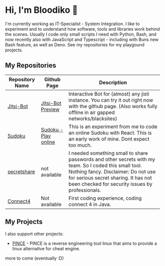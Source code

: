 # Hi, I'm Bloodiko 👋

I'm currently working as IT-Specialist - System Integration. I like to experiment and to understand how software, tools and libraries work behind the scenes.
Usually I code only small scripts I need with Python, Bash, and now recently also with JavaScript and Typescript - including with Buns new Bash feature, as well as Deno. 
See my repositories for my playgound projects.

## My Repositories

| Repository Name                                    | Github Page                           | Description                                                                                            |
| -------------------------------------------------- | ------------------------------------- | ------------------------------------------------------------------------------------------------------ |
| [Jitsi-Bot](https://github.com/Bloodiko/jitsi-bot) | [Jitsi-Bot Preview](https://bloodiko.github.io/jitsi-bot/jitsi-bot/jitsi.html) | Interactive Bot for (almost) any jisti instance. You can try it out right now with the github page. (Also works fully offline in air gapped networks/blacksites)|
| [Sudoku](https://github.com/Bloodiko/sudoku) | [Sudoku - Play online](https://bloodiko.github.io/sudoku) | This is an experiment from me to code an online Sudoku with React. This is an early work of mine. Dont expect too much.|
| [secretshare](https://github.com/b3-business/secretshare) | not available | I needed something small to share passwords and other secrets with my team. So I coded this small tool. Nothing fancy. Disclaimer: Do not use for serious secret sharing. It has not been checked for security issues by professionals. |
| [Connect4](https://github.com/Bloodiko/java-connect4)| Not available | First coding experience, coding connect 4 in Java. |

## My Projects

I also support other projects: 
- [PINCE](https://github.com/korcankaraokcu/PINCE) - PINCE is a reverse engineering tool linux that aims to provide a linux alternative for cheat engine.

more to come (eventually :D)

<!--
**Bloodiko/Bloodiko** is a ✨ _special_ ✨ repository because its `README.md` (this file) appears on your GitHub profile.

Here are some ideas to get you started:

- 🔭 I’m currently working on ...
- 🌱 I’m currently learning ...
- 👯 I’m looking to collaborate on ...
- 🤔 I’m looking for help with ...
- 💬 Ask me about ...
- 📫 How to reach me: ...
- 😄 Pronouns: ...
- ⚡ Fun fact: ...
-->
